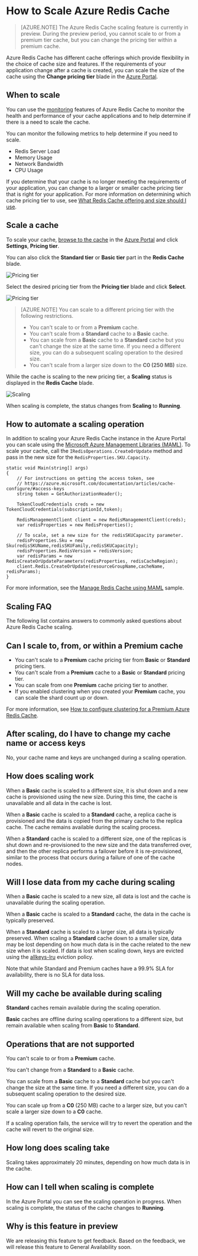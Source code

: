 <properties 
    pageTitle="How to Scale Azure Redis Cache" 
    description="Learn how to scale your Azure Redis Cache instances" 
    services="redis-cache" 
    documentationCenter="" 
    authors="steved0x" 
    manager="dwrede" 
    editor=""/>

<tags 
    ms.service="cache" 
    ms.workload="tbd" 
    ms.tgt_pltfrm="cache-redis" 
    ms.devlang="na" 
    ms.topic="article" 
    ms.date="12/11/2015" 
    ms.author="sdanie"/>

# How to Scale Azure Redis Cache

>[AZURE.NOTE] The Azure Redis Cache scaling feature is currently in preview. During the preview period, you cannot scale to or from a premium tier cache, but you can change the pricing tier within a premium cache.

Azure Redis Cache has different cache offerings which provide flexibility in the choice of cache size and features. If the requirements of your application change after a cache is created, you can scale the size of the cache using the **Change pricing tier** blade in the [Azure Portal](https://portal.azure.com).

## When to scale

You can use the [monitoring](cache-how-to-monitor.md) features of Azure Redis Cache to monitor the health and performance of your cache applications and to help determine if there is a need to scale the cache. 

You can monitor the following metrics to help determine if you need to scale.

-   Redis Server Load
-   Memory Usage
-   Network Bandwidth
-   CPU Usage

If you determine that your cache is no longer meeting the requirements of your application, you can change to a larger or smaller cache pricing tier that is right for your application. For more information on determining which cache pricing tier to use, see [What Redis Cache offering and size should I use](cache-faq.md#what-redis-cache-offering-and-size-should-i-use).

## Scale a cache
To scale your cache, [browse to the cache](cache-configure.md#configure-redis-cache-settings) in the [Azure Portal](https://portal.azure.com) and click **Settings**, **Pricing tier**.

You can also click the **Standard tier** or **Basic tier** part in the **Redis Cache** blade.

![Pricing tier][redis-cache-pricing-tier-part]

Select the desired pricing tier from the **Pricing tier** blade and click **Select**.

![Pricing tier][redis-cache-pricing-tier-blade]

>[AZURE.NOTE] You can scale to a different pricing tier with the following restrictions.
>
>-  You can't scale to or from a **Premium** cache.
>-  You can't scale from a **Standard** cache to a **Basic** cache.
>-  You can scale from a **Basic** cache to a **Standard** cache but you can't change the size at the same time. If you need a different size, you can do a subsequent scaling operation to the desired size.
>-  You can't scale from a larger size down to the **C0 (250 MB)** size.

While the cache is scaling to the new pricing tier, a **Scaling** status is displayed in the **Redis Cache** blade.

![Scaling][redis-cache-scaling]

When scaling is complete, the status changes from **Scaling** to **Running**.

## How to automate a scaling operation

In addition to scaling your Azure Redis Cache instance in the Azure Portal you can scale using the [Microsoft Azure Management Libraries (MAML)](http://azure.microsoft.com/updates/management-libraries-for-net-release-announcement/). To scale your cache, call the `IRedisOperations.CreateOrUpdate` method and pass in the new size for the `RedisProperties.SKU.Capacity`.

    static void Main(string[] args)
    {
        // For instructions on getting the access token, see
        // https://azure.microsoft.com/documentation/articles/cache-configure/#access-keys
        string token = GetAuthorizationHeader();

        TokenCloudCredentials creds = new TokenCloudCredentials(subscriptionId,token);

        RedisManagementClient client = new RedisManagementClient(creds);
        var redisProperties = new RedisProperties();

        // To scale, set a new size for the redisSKUCapacity parameter.
        redisProperties.Sku = new Sku(redisSKUName,redisSKUFamily,redisSKUCapacity);
        redisProperties.RedisVersion = redisVersion;
        var redisParams = new RedisCreateOrUpdateParameters(redisProperties, redisCacheRegion);
        client.Redis.CreateOrUpdate(resourceGroupName,cacheName, redisParams);
    }

For more information, see the [Manage Redis Cache using MAML](https://github.com/rustd/RedisSamples/tree/master/ManageCacheUsingMAML) sample.

## Scaling FAQ

The following list contains answers to commonly asked questions about Azure Redis Cache scaling.

## Can I scale to, from, or within a Premium cache

-   You can't scale to a **Premium** cache pricing tier from **Basic** or **Standard** pricing tiers.
-   You can't scale from a **Premium** cache to a **Basic** or **Standard** pricing tier.
-   You can scale from one **Premium** cache pricing tier to another.
-   If you enabled clustering when you created your **Premium** cache, you can scale the shard count up or down.

For more information, see [How to configure clustering for a Premium Azure Redis Cache](cache-how-to-premium-clustering.md).

## After scaling, do I have to change my cache name or access keys

No, your cache name and keys are unchanged during a scaling operation.

## How does scaling work

When a **Basic** cache is scaled to a different size, it is shut down and a new cache is provisioned using the new size. During this time, the cache is unavailable and all data in the cache is lost.

When a **Basic** cache is scaled to a **Standard** cache, a replica cache is provisioned and the data is copied from the primary cache to the replica cache. The cache remains available during the scaling process.

When a **Standard** cache is scaled to a different size, one of the replicas is shut down and re-provisioned to the new size and the data transferred over, and then the other replica performs a failover before it is re-provisioned, similar to the process that occurs during a failure of one of the cache nodes.

## Will I lose data from my cache during scaling

When a **Basic** cache is scaled to a new size, all data is lost and the cache is unavailable during the scaling operation.

When a **Basic** cache is scaled to a **Standard** cache, the data in the cache is typically preserved.

When a **Standard** cache is scaled to a larger size, all data is typically preserved. When scaling a **Standard** cache down to a smaller size, data may be lost depending on how much data is in the cache related to the new size when it is scaled. If data is lost when scaling down, keys are evicted using the [allkeys-lru](http://redis.io/topics/lru-cache) eviction policy. 

Note that while Standard and Premium caches have a 99.9% SLA for availability, there is no SLA for data loss.

## Will my cache be available during scaling

**Standard** caches remain available during the scaling operation.

**Basic** caches are offline during scaling operations to a different size, but remain available when scaling from **Basic** to **Standard**.

## Operations that are not supported

You can't scale to or from a **Premium** cache.

You can't change from a **Standard** to a **Basic** cache.

You can scale from a **Basic** cache to a **Standard** cache but you can't change the size at the same time. If you need a different size, you can do a subsequent scaling operation to the desired size.

You can scale up from a **C0** (250 MB) cache to a larger size, but you can't scale a larger size down to a **C0** cache.

If a scaling operation fails, the service will try to revert the operation and the cache will revert to the original size.

## How long does scaling take

Scaling takes approximately 20 minutes, depending on how much data is in the cache.

## How can I tell when scaling is complete

In the Azure Portal you can see the scaling operation in progress. When scaling is complete, the status of the cache changes to **Running**.

## Why is this feature in preview

We are releasing this feature to get feedback. Based on the feedback, we will release this feature to General Availability soon.





  
<!-- IMAGES -->
[redis-cache-pricing-tier-part]: ./media/cache-how-to-scale/redis-cache-pricing-tier-part.png

[redis-cache-pricing-tier-blade]: ./media/cache-how-to-scale/redis-cache-pricing-tier-blade.png

[redis-cache-scaling]: ./media/cache-how-to-scale/redis-cache-scaling.png




